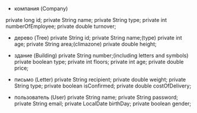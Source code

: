 - компания (Company)

private long id;
private String name;
private String type;
private int numberOfEmployee;
private double turnover;

- дерево (Tree)
private String id;
private String name;(type)
private int age;
private String area;(climazone)
private double height;


- здание (Building)
private String number;(including letters and symbols)
private boolean type;
private int floors;
private int age; 
private double price; 

- письмо (Letter)
private String recipient;
private double weight;
private String type;
private boolean isConfirmed;
private double costOfDelivery;

- пользователь (User)
private String name;
private String password;
private String email;
private LocalDate birthDay;
private boolean gender;
